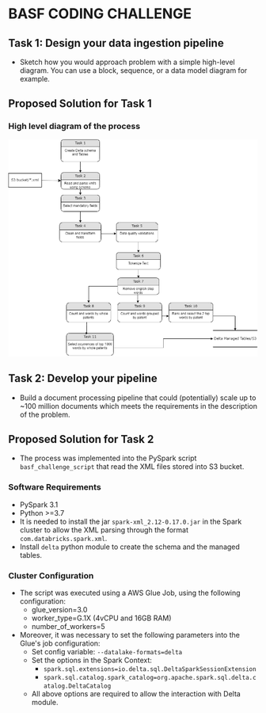 # BASF CODING CHALLENGE

## Task 1: Design your data ingestion pipeline
* Sketch how you would approach problem with a simple high-level diagram. You can use a block, sequence, or a data model diagram for example.

## Proposed Solution for Task 1
### High level diagram of the process

![](basf_challenge_process_diagram.png)


## Task 2: Develop your pipeline
* Build a document processing pipeline that could (potentially) scale up to ~100 million documents which meets the requirements in the description of the problem.

## Proposed Solution for Task 2
* The process was implemented into the PySpark script `basf_challenge_script` that read the XML files stored into S3 bucket.

### Software Requirements
* PySpark 3.1
* Python >=3.7
* It is needed to install the jar `spark-xml_2.12-0.17.0.jar` in the Spark cluster to allow the XML parsing through the format `com.databricks.spark.xml`.
* Install `delta` python module to create the schema and the managed tables.

### Cluster Configuration
* The script was executed using a AWS Glue Job, using the following configuration:
    * glue_version=3.0
    * worker_type=G.1X (4vCPU and 16GB RAM)
    * number_of_workers=5
* Moreover, it was necessary to set the following parameters into the Glue's job configuration:
    * Set config variable: `--datalake-formats=delta`
    * Set the options in the Spark Context:
        * `spark.sql.extensions=io.delta.sql.DeltaSparkSessionExtension`
        * `spark.sql.catalog.spark_catalog=org.apache.spark.sql.delta.catalog.DeltaCatalog`
    * All above options are required to allow the interaction with Delta module.
